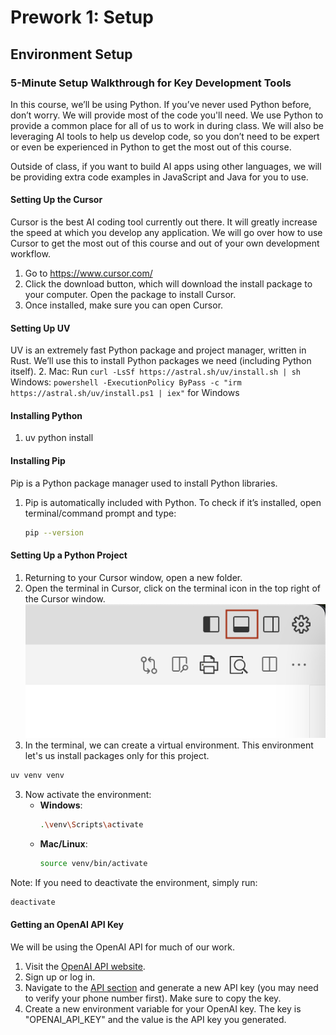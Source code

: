# Prework 1: Setup
## Environment Setup

### 5-Minute Setup Walkthrough for Key Development Tools
In this course, we’ll be using Python. If you’ve never used Python before, don’t worry. We will provide most of the code you'll need. We use Python to provide a common place for all of us to work in during class. We will also be leveraging AI tools to help us develop code, so you don’t need to be expert or even be experienced in Python to get the most out of this course.

Outside of class, if you want to build AI apps using other languages, we will be providing extra code examples in JavaScript and Java for you to use. 

#### Setting Up the Cursor
Cursor is the best AI coding tool currently out there. It will greatly increase the speed at which you develop any application. We will go over how to use Cursor to get the most out of this course and out of your own development workflow.
1. Go to https://www.cursor.com/
2. Click the download button, which will download the install package to your computer. Open the package to install Cursor.
3. Once installed, make sure you can open Cursor. 

#### Setting Up UV
UV is an extremely fast Python package and project manager, written in Rust. We’ll use this to install Python packages we need (including Python itself). 
2. Mac: Run `curl -LsSf https://astral.sh/uv/install.sh | sh` 
   Windows: `powershell -ExecutionPolicy ByPass -c "irm https://astral.sh/uv/install.ps1 | iex"` for Windows

#### Installing Python  
1. uv python install

#### Installing Pip 
Pip is a Python package manager used to install Python libraries.

1. Pip is automatically included with Python. To check if it’s installed, open terminal/command prompt and type:
   ```bash
   pip --version
   ```

#### Setting Up a Python Project

1. Returning to your Cursor window, open a new folder.
2. Open the terminal in Cursor, click on the terminal icon in the top right of the Cursor window.
![Terminal Icon Location](../images/terminal_icon_location.png)
3. In the terminal, we can create a virtual environment. This environment let's us install packages only for this project. 
 ```bash
 uv venv venv
 ```

3. Now activate the environment:
   - **Windows**:  
     ```bash
     .\venv\Scripts\activate
     ```
   - **Mac/Linux**:  
     ```bash
     source venv/bin/activate
     ```
Note: If you need to deactivate the environment, simply run:
   ```bash
   deactivate
   ```

#### Getting an OpenAI API Key
We will be using the OpenAI API for much of our work. 

1. Visit the [OpenAI API website](https://platform.openai.com/).
2. Sign up or log in.
3. Navigate to the [API section](https://platform.openai.com/api-keys) and generate a new API key (you may need to verify your phone number first). Make sure to copy the key.
4. Create a new environment variable for your OpenAI key. The key is "OPENAI_API_KEY" and the value is the API key you generated.

